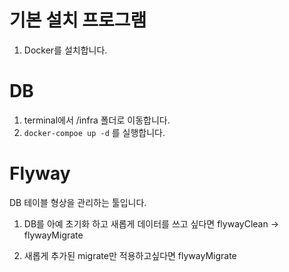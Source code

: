 # 기본 설치 프로그램
1. Docker를 설치합니다.

# DB
1. terminal에서 /infra 폴더로 이동합니다.
2. ```docker-compoe up -d``` 를 실행합니다.

# Flyway
DB 테이블 형상을 관리하는 툴입니다.

1. DB를 아예 초기화 하고 새롭게 데이터를 쓰고 싶다면
flywayClean -> flywayMigrate

2. 새롭게 추가된 migrate만 적용하고싶다면 
flywayMigrate



